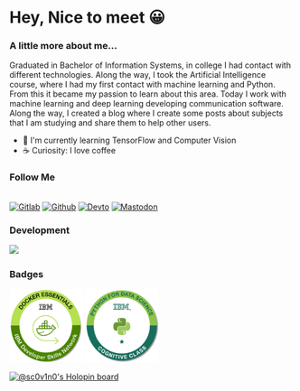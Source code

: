 # Hey, Nice to meet 😀  


### A little more about me...

Graduated in Bachelor of Information Systems, in college I had contact with different technologies. Along the way, I took the Artificial Intelligence course, where I had my first contact with machine learning and Python. From this it became my passion to learn about this area. Today I work with machine learning and deep learning developing communication software. Along the way, I created a blog where I create some posts about subjects that I am studying and share them to help other users.

- 📖  I'm currently learning TensorFlow and Computer Vision
- ☕ Curiosity: I love coffee


### Follow Me
<div style="display: inline_block"><br>
  <a target="_blank" href="https://gitlab.com/public-dev-projects-1">	<img alt="Gitlab" src="https://skillicons.dev/icons?i=gitlab"/></a>
  <a target="_blank" href="https://github.com/sc0v0ne">	<img alt="Github" src="https://skillicons.dev/icons?i=github"/></a>
  <a target="_blank" href="https://dev.to/sc0v0ne">	<img alt="Devto" src="https://skillicons.dev/icons?i=devto"/></a>
  <a target="_blank" href="https://mastodon.social/@sc0v0ne">	<img alt="Mastodon" src="https://skillicons.dev/icons?i=mastodon"/></a>
</div>

### Development
[![](https://skillicons.dev/icons?i=python,bash,vscode,linux,aws,fastapi,javascript,typescript,markdown,scikitlearn,tensorflow,git,docker)](https://skillicons.dev)

### Badges

<div style="display: inline_block">
 <img src="Docker_Essentials_-_ISDN.png" style="width:130px;height:130px;">
 <img src="Python_101_Data_Science.png" style="width:130px;height:130px;">
</div>

[![@sc0v1n0's Holopin board](https://holopin.me/sc0v1n0)](https://holopin.io/@sc0v1n0)
